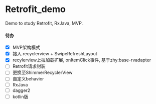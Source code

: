# Retrofit_demo
Demo to study Retrofit, RxJava, MVP.

####    待办
- [x] MVP架构模式
- [x]  接入 recyclerview + SwipeRefreshLayout
- [x] recylerview上拉加载扩展, onItemClick事件, 基于zhy:base-rvadapter
- [ ]  Retrofit请求封装
- [ ] 更换至ShimmerRecyclerView
- [ ]  自定义behavior
- [ ] RxJava
- [ ] dagger2
- [ ] kotlin版
